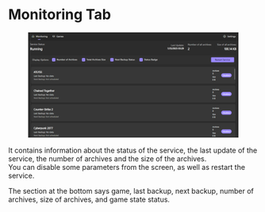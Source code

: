 # Monitoring Tab

<figure><img src="../.gitbook/assets/image.png" alt=""><figcaption></figcaption></figure>

It contains information about the status of the service, the last update of the service, the number of archives and the size of the archives.\
You can disable some parameters from the screen, as well as restart the service.

The section at the bottom says game, last backup, next backup, number of archives, size of archives, and game state status.
